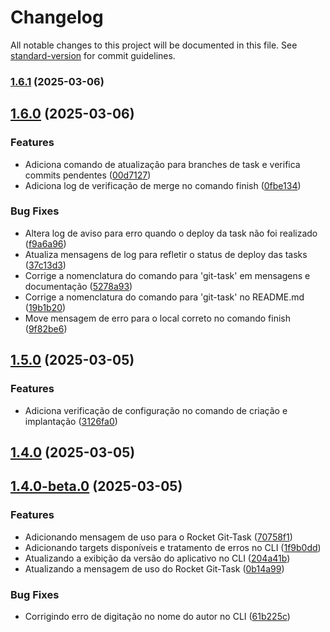 # Changelog

All notable changes to this project will be documented in this file. See [standard-version](https://github.com/conventional-changelog/standard-version) for commit guidelines.

### [1.6.1](https://github.com/tihhgoncalves/rocket-git-task/compare/v1.6.0...v1.6.1) (2025-03-06)

## [1.6.0](https://github.com/tihhgoncalves/rocket-git-task/compare/v1.5.0...v1.6.0) (2025-03-06)


### Features

* Adiciona comando de atualização para branches de task e verifica commits pendentes ([00d7127](https://github.com/tihhgoncalves/rocket-git-task/commit/00d7127fde31c3e1200aa1a6047839a60c9bcdaa))
* Adiciona log de verificação de merge no comando finish ([0fbe134](https://github.com/tihhgoncalves/rocket-git-task/commit/0fbe13462db0b5e34eb7ec1daba13013a0db6239))


### Bug Fixes

* Altera log de aviso para erro quando o deploy da task não foi realizado ([f9a6a96](https://github.com/tihhgoncalves/rocket-git-task/commit/f9a6a965169a0508a391cced02d66ad337083a52))
* Atualiza mensagens de log para refletir o status de deploy das tasks ([37c13d3](https://github.com/tihhgoncalves/rocket-git-task/commit/37c13d3d718227f6fe114715fcbf0df5b19be963))
* Corrige a nomenclatura do comando para 'git-task' em mensagens e documentação ([5278a93](https://github.com/tihhgoncalves/rocket-git-task/commit/5278a935a44366c5c1d2b210810270f838c60749))
* Corrige a nomenclatura do comando para 'git-task' no README.md ([19b1b20](https://github.com/tihhgoncalves/rocket-git-task/commit/19b1b200c44dca01de60d8f6ee8399c2bf81e872))
* Move mensagem de erro para o local correto no comando finish ([9f82be6](https://github.com/tihhgoncalves/rocket-git-task/commit/9f82be62cd259b46c5903ccd3504a84d6f2fc1fd))

## [1.5.0](https://github.com/tihhgoncalves/rocket-git-task/compare/v1.4.0...v1.5.0) (2025-03-05)


### Features

* Adiciona verificação de configuração no comando de criação e implantação ([3126fa0](https://github.com/tihhgoncalves/rocket-git-task/commit/3126fa05dc40dec42d708b5dee3977a58ff6a9d9))

## [1.4.0](https://github.com/tihhgoncalves/rocket-git-task/compare/v1.4.0-beta.0...v1.4.0) (2025-03-05)

## [1.4.0-beta.0](https://github.com/tihhgoncalves/rocket-git-task/compare/v1.3.0...v1.4.0-beta.0) (2025-03-05)


### Features

* Adicionando mensagem de uso para o Rocket Git-Task ([70758f1](https://github.com/tihhgoncalves/rocket-git-task/commit/70758f174017633576e5cd93c96b170bb56f4300))
* Adicionando targets disponíveis e tratamento de erros no CLI ([1f9b0dd](https://github.com/tihhgoncalves/rocket-git-task/commit/1f9b0dd15750867b576ee20a40b6e55fc3848033))
* Atualizando a exibição da versão do aplicativo no CLI ([204a41b](https://github.com/tihhgoncalves/rocket-git-task/commit/204a41bd97b2c18533fa7a42546ef9b7497a089c))
* Atualizando a mensagem de uso do Rocket Git-Task ([0b14a99](https://github.com/tihhgoncalves/rocket-git-task/commit/0b14a99ebe7911c68a5bdbc7c8d9a835ee9a821b))


### Bug Fixes

* Corrigindo erro de digitação no nome do autor no CLI ([61b225c](https://github.com/tihhgoncalves/rocket-git-task/commit/61b225c27d6b9b5bd2926cfa313080bbd9e9bcad))
